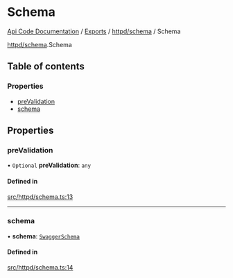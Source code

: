 # Schema
 
[Api Code Documentation](../README.md) / [Exports](../modules.md) / [httpd/schema](../modules/httpd_schema.md) / Schema

[httpd/schema](../modules/httpd_schema.md).Schema

## Table of contents

### Properties

- [preValidation](httpd_schema.Schema.md#prevalidation)
- [schema](httpd_schema.Schema.md#schema)

## Properties

### preValidation

• `Optional` **preValidation**: `any`

#### Defined in

[src/httpd/schema.ts:13](https://github.com/openkfw/TruBudget/blob/3b9e793/api/src/httpd/schema.ts#L13)

___

### schema

• **schema**: [`SwaggerSchema`](httpd_schema.SwaggerSchema.md)

#### Defined in

[src/httpd/schema.ts:14](https://github.com/openkfw/TruBudget/blob/3b9e793/api/src/httpd/schema.ts#L14)
